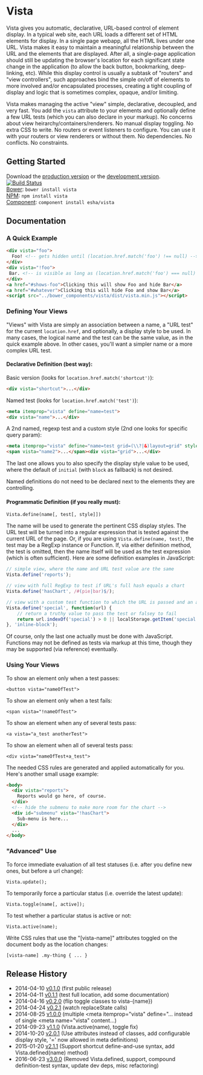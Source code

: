 # Vista

Vista gives you automatic, declarative, URL-based control of element display. In a typical web site, each URL loads a different set of HTML elements for display. In a single page webapp, all the HTML lives under one URL. Vista makes it easy to maintain a meaningful relationship between the URL and the elements that are displayed. After all, a single-page application should still be updating the browser's location for each significant state change in the application (to allow the back button, bookmarking, deep-linking, etc). While this display control is usually a subtask of "routers" and "view controllers", such approaches bind the simple on/off of elements to more involved and/or encapsulated processes, creating a tight coupling of display and logic that is sometimes complex, opaque, and/or limiting.

Vista makes managing the active "view" simple, declarative, decoupled, and very fast. You add the `vista` attribute to your elements and optionally define a few URL tests (which you can also declare in your markup). No concerns about view heirarchy/containers/renderers. No manual display toggling. No extra CSS to write. No routers or event listeners to configure. You can use it with your routers or view renderers or without them. No dependencies. No conflicts. No constraints.

## Getting Started
Download the [production version][min] or the [development version][max]. [![Build Status](https://travis-ci.org/esha/vista.png?branch=master)](https://travis-ci.org/esha/vista)  
[Bower][bower]: `bower install vista`  
[NPM][npm]: `npm install vista`   
[Component][component]: `component install esha/vista`  

[min]: https://raw.github.com/esha/vista/master/dist/vista.min.js
[max]: https://raw.github.com/esha/vista/master/dist/vista.js
[npm]: https://npmjs.org/package/vista
[bower]: http://bower.io/
[component]: http://component.io/

## Documentation

### A Quick Example

```html
<div vista="foo">
  Foo! <!-- gets hidden until (location.href.match('foo') !== null) -->
</div>
<div vista="!foo">
 Bar. <!-- is visible as long as (location.href.match('foo') === null) -->
</div>
<a href="#shows-foo">Clicking this will show Foo and hide Bar</a>
<a href="#whatever">Clicking this will hide Foo and show Bar</a>
<script src="../bower_components/vista/dist/vista.min.js"></script>
```


### Defining Your Views

"Views" with Vista are simply an association between a name, a "URL test" for the current `location.href`, and optionally, a display style to be used. In many cases, the logical name and the test can be the same value, as in the quick example above. In other cases, you'll want a simpler name or a more complex URL test.

#### Declarative Definition (best way):  

Basic version (looks for `location.href.match('shortcut')`):  
```html
<div vista="shortcut">...</div>
```  

Named test (looks for `location.href.match('test')`):  
```html
<meta itemprop="vista" define="name=test">
<div vista="name">...</div>
```  

A 2nd named, regexp test and a custom style (2nd one looks for specific query param):  
```html
<meta itemprop="vista" define="name=test grid=(\\?|&)layout=grid" style="flex">
<span vista="name2">...</span><div vista="grid">...</div>
```  

The last one allows you to also specify the display style value to be used,
where the default of `initial` (with `block` as fallback) is not desired.  

Named definitions do not need to be declared next to the elements they are controlling.

#### Programmatic Definition (if you really must):  

`Vista.define(name[, test[, style]])`  

The name will be used to generate the pertinent CSS display styles. The URL test will be turned into a regular expression that is tested against the current URL of the page. Or, if you are using `Vista.define(name, test)`, the test may be a RegExp instance or Function. If, via either definition method, the test is omitted, then the name itself will be used as the test expression (which is often sufficient). Here are some definition examples in JavaScript:

```javascript
// simple view, where the name and URL test value are the same
Vista.define('reports');

// view with full RegExp to test if URL's full hash equals a chart
Vista.define('hasChart', /#(pie|bar)$/);

// view with a custom test function to which the URL is passed and an alternate style
Vista.define('special', function(url) {
    // return a truthy value to pass the test or falsey to fail
    return url.indexOf('special') > 0 || localStorage.getItem('special');
}, 'inline-block');
```

Of course, only the last one actually must be done with JavaScript. Functions may not be defined as tests via markup at this time, though they may be supported (via reference) eventually.

### Using Your Views

To show an element only when a test passes:  

`<button vista="nameOfTest">`

To show an element only when a test fails:

`<span vista="!nameOfTest">`

To show an element when any of several tests pass:

`<a vista="a_test anotherTest">`

To show an element when all of several tests pass:

`<div vista="nameOfTest+a_test">`

The needed CSS rules are generated and applied automatically for you. Here's another small usage example:

```html
<body>
  <div vista="reports">
    Reports would go here, of course.
  </div>
  <!-- hide the submenu to make more room for the chart -->
  <div id="submenu" vista="!hasChart">
    Sub-menu is here...
  </div>
  ...
</body>
```

### "Advanced" Use

To force immediate evaluation of all test statuses (i.e. after you define new ones, but before a url change):

`Vista.update();`

To temporarily force a particular status (i.e. override the latest update):

`Vista.toggle(name[, active]);`

To test whether a particular status is active or not:

`Vista.active(name);`

Write CSS rules that use the "[vista-name]" attributes toggled on the document body as the location changes:

`[vista-name] .my-thing { ... }`

## Release History
* 2014-04-10 [v0.1.0][] (first public release)
* 2014-04-11 [v0.1.1][] (test full location, add some documentation)
* 2014-04-16 [v0.2.0][] (flip toggle classes to vista-{name})
* 2014-04-24 [v0.2.1][] (watch replaceState calls)
* 2014-08-25 [v1.0.0][] (multiple <meta itemprop="vista" define="... instead of single <meta name="vista" content...)
* 2014-09-23 [v1.1.0][] (Vista.active(name), toggle fix)
* 2014-10-20 [v2.0.1][] (Use attributes instead of classes, add configurable display style, '=' now allowed in meta definitions)
* 2015-01-20 [v2.1.1][] (Support shortcut define-and-use syntax, add Vista.defined(name) method)
* 2016-06-23 [v3.0.0][] (Removed Vista.defined, support, compound definition-test syntax, update dev deps, misc refactoring)

[v0.1.0]: https://github.com/esha/vista/tree/0.1.0
[v0.1.1]: https://github.com/esha/vista/tree/0.1.1
[v0.2.0]: https://github.com/esha/vista/tree/0.2.0
[v0.2.1]: https://github.com/esha/vista/tree/0.2.1
[v1.0.0]: https://github.com/esha/vista/tree/1.0.0
[v1.1.0]: https://github.com/esha/vista/tree/1.1.0
[v2.0.1]: https://github.com/esha/vista/tree/2.0.1
[v2.1.1]: https://github.com/esha/vista/tree/2.1.1
[v3.0.0]: https://github.com/esha/vista/tree/3.0.0
